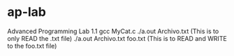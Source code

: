 # ap-lab
Advanced Programming
Lab 1.1
gcc MyCat.c
./a.out Archivo.txt (This is to only READ the .txt file)
./a.out Archivo.txt foo.txt (This is to READ and WRITE to the foo.txt file)